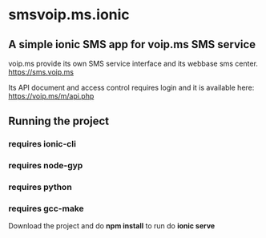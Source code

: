 # smsvoip.ms.ionic
## A simple ionic SMS app for voip.ms SMS service

voip.ms provide its own SMS service interface and its webbase sms center.
https://sms.voip.ms

Its API document and access control requires login and it is available here:
https://voip.ms/m/api.php

## Running the project

### requires ionic-cli
### requires node-gyp
### requires python
### requires gcc-make

Download the project
and do **npm install**
to run do **ionic serve**
